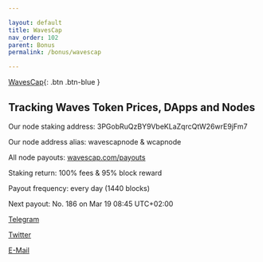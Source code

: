 ```yaml
---

layout: default
title: WavesCap
nav_order: 102
parent: Bonus
permalink: /bonus/wavescap

---
```



[WavesCap](https://wavescap.com){: .btn .btn-blue }

## Tracking Waves Token Prices, DApps and Nodes

Our node staking address:  3PGobRuQzBY9VbeKLaZqrcQtW26wrE9jFm7

Our node address alias: wavescapnode & wcapnode

All node payouts: [wavescap.com/payouts](https://wavescap.com/payouts)

Staking return: 100% fees & 95% block reward

Payout frequency: every day (1440 blocks)

Next payout: No. 186 on Mar 19 08:45 UTC+02:00

[Telegram](https://t.me/WavesCap)

[Twitter](https://twitter.com/wavescap)

[E-Mail](mailto:wavescap@pm.me)
